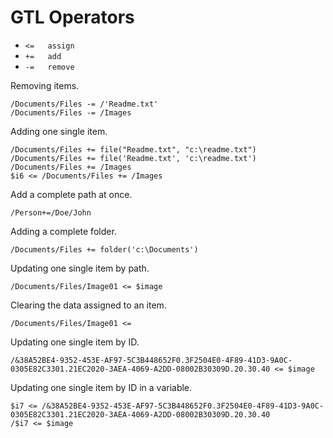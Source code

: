 ﻿# GTL Operators
- ``<=   assign``
- ``+=   add``
- ``-=   remove``

Removing items.
```gtl
/Documents/Files -= /'Readme.txt'
/Documents/Files -= /Images
```

Adding one single item.
```gtl
/Documents/Files += file("Readme.txt", "c:\readme.txt")
/Documents/Files += file('Readme.txt', 'c:\readme.txt')
/Documents/Files += /Images
$i6 <= /Documents/Files += /Images
```

Add a complete path at once.
```gtl
/Person+=/Doe/John
```

Adding a complete folder.
```gtl
/Documents/Files += folder('c:\Documents')
```

Updating one single item by path.
```gtl
/Documents/Files/Image01 <= $image
```

Clearing the data assigned to an item.
```gtl
/Documents/Files/Image01 <=
```

Updating one single item by ID.
```gtl
/&38A52BE4-9352-453E-AF97-5C3B448652F0.3F2504E0-4F89-41D3-9A0C-0305E82C3301.21EC2020-3AEA-4069-A2DD-08002B30309D.20.30.40 <= $image
```

Updating one single item by ID in a variable.
```gtl
$i7 <= /&38A52BE4-9352-453E-AF97-5C3B448652F0.3F2504E0-4F89-41D3-9A0C-0305E82C3301.21EC2020-3AEA-4069-A2DD-08002B30309D.20.30.40
/$i7 <= $image
```
